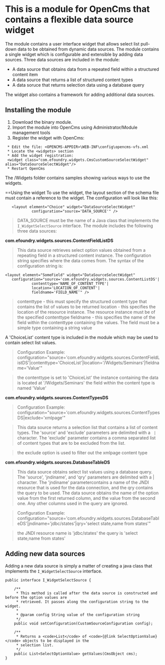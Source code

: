 # This is a module for OpenCms that contains a flexible data source widget #

The module contains a user interface widget that allows select list pull-down data to be obtained from dynamic data sources. The module contains a single widget which is configurable and extensible by adding data sources. Three data sources are included in the module:

  * A data source that obtains data from a repeated field within a structured content item
  * A data source that returns a list of structured content types
  * A data soruce that returns selection data using a database query

The widget also contains a framework for adding additional data sources.

## Installing the module ##

  1. Download the binary module.
  1. Import the module into OpenCms using Administrator/Module management tools
  1. Register the widget with OpenCms:
```
 * Edit the file: <OPENCMS-APPDIR>\WEB-INF\config\opencms-vfs.xml
 * Locate the <widgets> section
 * Add the widget registration:
 <widget class="com.efoundry.widgets.CmsCustomSourceSelectWidget" alias="DataSourceSelectWidget"/>
 * Restart OpenCms
```

The /Widgets folder contains samples showing various ways to use the widgets.

==Using the widget
To use the widget, the layout section of the schema file must contain a reference to the widget. The configuration will look like this:

```
   <layout element="Choice" widget="DataSourceSelectWidget"
            configuration="source='DATA_SOURCE'" />
```

> DATA\_SOURCE must be the name of a Java class that implements the `I_WidgetSelectSource` interface. The module includes the following three data sources:

**com.efoundry.widgets.sources.ContentFieldListDS**

> This data source retrieves select option values obtained from a repeating field in a structured content instance. The configuration string specifies where the data comes from. The syntax of the configuration string is:
```
<layout element="SomeField" widget="DataSourceSelectWidget"
   configuration="source='com.efoundry.widgets.sources.ContentListDS'|
            contenttype='NAME_OF_CONTENT_TYPE'|
            location='LOCATION_OF_CONTENT'|
            fieldname='FIELD_NAME'" />
```
> contenttype - this must specify the structured content type that contains the list of values to be returned
> location - this specifies the location of the resource instance. The resource instance must be of the specified contenttype
> fieldname - this specifies the name of the field within the contenttype containing the values. The field must be a simple type containing a string value

A 'ChoiceList' content type is included in the module which may be used to contain select list values.

> Configuration Example:
configuration="source='com.efoundry.widgets.sources.ContentFieldListDS'|contenttype='ChoiceList'|location='/Widgets/Seminars'|fieldname='Value'"

> the contenttype is set to 'ChoiceList'
> the instance containing the data is located at '/Widgets/Seminars'
> the field within the content type is named 'Value'

**com.efoundry.widgets.sources.ContentTypesDS**

> Configuration Example:
configuration="source='com.efoundry.widgets.sources.ContentTypesDS|exclude='xmlpage'"

> This data source returns a selection list that contains a list of content types. The 'source' and 'exclude' parameters are delimited with a ```
|``` character. The 'exclude' parameter contains a comma separated list of content types that are to be excluded from the list.

> the exclude option is used to filter out the xmlpage content type

**com.efoundry.widgets.sources.DatabaseTableDS**

> This data source obtains select list values using a database query. The 'source', 'jndiname', and 'qry' parameters are delimited with a | character. The 'jndiname' parametercontains a name of the JNDI resource that is used for the data connection, and the qry contains the query to be used. The data source obtains the name of the option value from the first returned column, and the value from the second one. Any other columns used in the query are ignored.

> Configuration Example:
configuration="source='com.efoundry.widgets.sources.DatabaseTableDS'|jndiname='jdbc/states'|qry='select state,name from states'"

> the JNDI resource name is 'jdbc/states'
> the query is 'select state,name from states'

## Adding new data sources ##
Adding a new data source is simply a matter of creating a java class that implements the `I_WidgetSelectSource` interface.

```
public interface I_WidgetSelectSource {

	/**
	 * This method is called after the data source is constructed and before the option values are 
	 * retrieved. It passes along the configuration string to the widget.
	 * 
	 * @param config String value of the configuration string
	 */
	public void setConfiguration(CustomSourceConfiguration config);
	
	/**
	 * Returns a <code>List</code> of <code>{@link SelectOptionValue}</code> objects to be displayed in the 
	 * selection list.
	 */
	public List<SelectOptionValue> getValues(CmsObject cms);
}
```